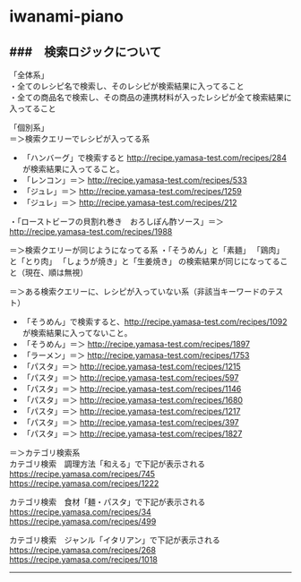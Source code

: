 # iwanami-piano


###　検索ロジックについて
-----------------------------------------------
「全体系」  
・全てのレシピ名で検索し、そのレシピが検索結果に入ってること  
・全ての商品名で検索し、その商品の連携材料が入ったレシピが全て検索結果に入ってること  

「個別系」  
＝＞検索クエリーでレシピが入ってる系  
* 「ハンバーグ」で検索すると http://recipe.yamasa-test.com/recipes/284 が検索結果に入ってること。
* 「レンコン」＝＞ http://recipe.yamasa-test.com/recipes/533
* 「ジュレ」＝＞ http://recipe.yamasa-test.com/recipes/1259
* 「ジュレ」＝＞ http://recipe.yamasa-test.com/recipes/212


・「ローストビーフの貝割れ巻き　おろしぽん酢ソース」＝＞ http://recipe.yamasa-test.com/recipes/1988

＝＞検索クエリーが同じようになってる系
・「そうめん」と「素麺」
「鶏肉」と「とり肉」
「しょうが焼き」と「生姜焼き」
の検索結果が同じになってること（現在、順は無視）

＝＞ある検索クエリーに、レシピが入っていない系（非該当キーワードのテスト）
* 「そうめん」で検索すると、http://recipe.yamasa-test.com/recipes/1092 が検索結果に入ってないこと。
* 「そうめん」＝＞ http://recipe.yamasa-test.com/recipes/1897
* 「ラーメン」＝＞ http://recipe.yamasa-test.com/recipes/1753
* 「パスタ」＝＞ http://recipe.yamasa-test.com/recipes/1215
* 「パスタ」＝＞ http://recipe.yamasa-test.com/recipes/597
* 「パスタ」＝＞ http://recipe.yamasa-test.com/recipes/1146
* 「パスタ」＝＞ http://recipe.yamasa-test.com/recipes/1680
* 「パスタ」＝＞ http://recipe.yamasa-test.com/recipes/1217
* 「パスタ」＝＞ http://recipe.yamasa-test.com/recipes/397
* 「パスタ」＝＞ http://recipe.yamasa-test.com/recipes/1827


＝＞カテゴリ検索系  
カテゴリ検索　調理方法「和える」で下記が表示される  
https://recipe.yamasa.com/recipes/745  
https://recipe.yamasa.com/recipes/1222  

カテゴリ検索　食材「麺・パスタ」で下記が表示される  
https://recipe.yamasa.com/recipes/34  
https://recipe.yamasa.com/recipes/499  

カテゴリ検索　ジャンル「イタリアン」で下記が表示される  
https://recipe.yamasa.com/recipes/268  
https://recipe.yamasa.com/recipes/1018  

-----------------------------------------------
